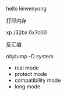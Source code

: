 hello leiwenyong

打印内存

xp /32bx 0x7c00

反汇编

objdump -D system

- real mode
- protect mode
- compatibility mode
- long mode